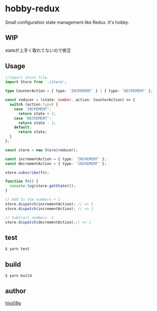 # hobby-redux
Small configuration state management like Redux. It's hobby.

## WIP

stateが上手く取れてないので修正

## Usage

```typescript
//import store file.
import Store from './store';

type CounterAction = { type: 'INCREMENT' } | { type: 'DECREMENT' };

const reducer = (state: number, action: CounterAction) => {
  switch (action.type) {
    case 'INCREMENT':
      return state + 1;
    case 'DECREMENT':
      return state - 1;
    default:
      return state;
  }
};

const store = new Store(reducer);

const incrementAction = { type: 'INCREMENT' };
const decrementAction = { type: 'INCREMENT' };

store.subscribe(fn);

function fn() {
  console.log(store.getState());
}

// Add to the numbers + 1
store.dispatch(incrementAction); // => 1
store.dispatch(incrementAction); // => 2

// Subtract numbers -1
store.dispatch(decrementAction);// => 1
```

## test

```bash
$ yarn test
```

## build

```bash
$ yarn build
```

## author

[hiro08g](https://github.com/hiro08gh)
